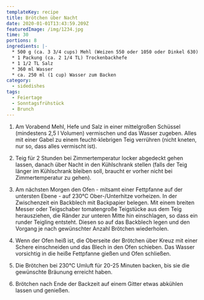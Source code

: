 ```yaml
---
templateKey: recipe
title: Brötchen über Nacht
date: 2020-01-01T13:43:59.209Z
featuredImage: /img/1234.jpg
time: 30
portions: 8
ingredients: |-
  * 500 g (ca. 3 3/4 cups) Mehl (Weizen 550 oder 1050 oder Dinkel 630)
  * 1 Packung (ca. 2 1/4 TL) Trockenbackhefe
  * 1 1/2 TL Salz
  * 360 ml Wasser
  * ca. 250 ml (1 cup) Wasser zum Backen
category:
  - sidedishes
tags:
  - Feiertage
  - Sonntagsfrühstück
  - Brunch
---
```


1. Am Vorabend Mehl, Hefe und Salz in einer mittelgroßen Schüssel (mindestens 2,5 l Volumen) vermischen und das Wasser zugeben. Alles mit einer Gabel zu einem feucht-klebrigen Teig verrühren (nicht kneten, nur so, dass alles vermischt ist).

2. Teig für 2 Stunden bei Zimmertemperatur locker abgedeckt gehen lassen, danach über Nacht in den Kühlschrank stellen (falls der Teig länger im Kühlschrank bleiben soll, braucht er vorher nicht bei Zimmertemperatur zu gehen).

3. Am nächsten Morgen den Ofen - mitsamt einer Fettpfanne auf der untersten Ebene - auf 230°C Ober-/Unterhitze vorheizen. In der Zwischenzeit ein Backblech mit Backpapier belegen. Mit einem breiten Messer oder Teigschaber tomatengroße Teigstücke aus dem Teig herausziehen, die Ränder zur unteren Mitte hin einschlagen, so dass ein runder Teigling entsteht. Diesen so auf das Backblech legen und den Vorgang je nach gewünschter Anzahl Brötchen wiederholen.

4. Wenn der Ofen heiß ist, die Oberseite der Brötchen über Kreuz mit einer Schere einschneiden und das Blech in den Ofen schieben. Das Wasser vorsichtig in die heiße Fettpfanne gießen und Ofen schließen.

5. Die Brötchen bei 230°C Umluft für 20-25 Minuten backen, bis sie die gewünschte Bräunung erreicht haben.

6. Brötchen nach Ende der Backzeit auf einem Gitter etwas abkühlen lassen und genießen.
